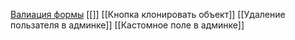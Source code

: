 [Валиация формы](Проверка_валидации)
[[]]
[[Кнопка клонировать объект]]
[[Удаление пользателя в админке]]
[[Кастомное поле в админке]]
